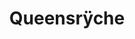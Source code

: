 ---
title: "Queensrÿche"
summary: "Queensrÿche started as The Mob in 1981, by guitarist , drummer , guitarist and bassist . Without a singer, they recruited to sing for them at a local rock festival. At the time, Tate was in another band called Babylon. After Babylon broke up, Tate performed a few shows with The Mob, but left the group. In 1981, The Mob put together sufficient funds to record a demo tape. Once again they asked Tate, who was in another band , to do the vocals and they recorded four songs “Queen of the Reich”, “Nightrider”, “Blinded”, and “The Lady Wore Black”. As the name “The Mob” was not available, they decided to name the band Queensryche after the first song on their demo tape, “Queen of the Reich”. In 1983, Queensryche released their demo tape as a self-titled EP \"Queensryche\". After the EP garnered international praise, receiving much airplay and selling an unusual amount of copies for a small independent release, Tate agreed to leave Myth and become Queensrÿche’s permanent lead singer. With the 1st full-length album \"The Warning\" in 1984 and their follow-up album \"Rage For Order\" in 1986, Queensryche continued to prove their worldwide dominance as one of the most respected and creative bands of the 80's. The band received worldwide acclaim after the album \"Operation: Mindcrime\" in 1988, which is often considered one of the greatest concept albums of all time. The follow-up album in 1990 \"Empire\" was also very successful and included the hit single \"Silent Lucidity\". The band has received three Grammy Award nominations for songs off both albums; Rockenfield also received a Grammy nomination outside of Queensrÿche. In 1997, guitarist and primary songwriter left the band for personal reasons. Over the years, his replacements have been , , and , respectively. In a band meeting on April 12, 2012, which Tate did not attend, the band members discussed outsourcing the fanclub and merchandising, resulting in the firing of Tate’s stepdaughter, Miranda, from running the band’s fan club. Wilton, Rockenfield, and Jackson also fired the band manager, Susan Tate, because of ongoing “arguments and division” over decisions and “feelings that Susan Tate was not working on the behalf of the band as a whole.” On April 14, 2012, before the soundcheck for a show at the HSBC Arena in São Paulo, Brazil, Tate inquired with Wilton, Rockenfield, and Jackson why they had fired his wife and stepdaughter, and the other band members asked Tate questions about the deal with Zoetifex Studios. Following that São Paulo incident, Tate was fired from the band and replaced with Crimson Glory singer . On June 12, Tate and his wife filed a lawsuit in a Seattle court against his former bandmates, claiming that he was illegally fired from the band. They also sought a preliminary injunction to prevent both the plaintiffs and the defendants from using the Queensrÿche name. On July 13, 2012, the Washington state superior court defeated this motion, as well as a motion for a preliminary summary judgment filed by the defendants. The court ruled that both parties may use the brand Queensrÿche until the next court date. As a result of the judge’s preliminary verdict, there were two versions of Queensrÿche for 2 years. Geoff Tate fronted version of released their album Frequency Unknown on 23 April 2013. , the lineup comprised of Todd La Torre, Michael Wilton, Parker Lundgren, Eddie Jackson and Scott Rockenfield released their new self-titled album on 24 June 2013. “Queensryche” album sold around 13,500 copies in the United States in its first week of release to land at position No. 23 on The Billboard 200 chart. It was revealed to the public on April 28, 2014 that Rockenfield, Wilton and Jackson were given the exclusive rights to the Queensrÿche trademark and that Tate received the rights to . Since that court decision two more albums from have been released, in 2015 and in 2019."
slug: "queensrche"
image: "queensrche.jpg"
apple_music_artist_url: "https://music.apple.com/gb/artist/queensr%C3%BFche/165176"
wikipedia_url: "none"
---